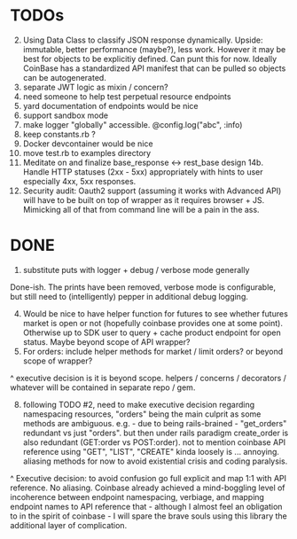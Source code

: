 # TODOs

2. Using Data Class to classify JSON response dynamically. Upside: immutable, better performance (maybe?), less work. However it may be best for objects to be explicitiy defined. Can punt this for now. Ideally CoinBase has a standardized API manifest that can be pulled so objects can be autogenerated.
3. separate JWT logic as mixin / concern?
5. need someone to help test perpetual resource endpoints
6. yard documentation of endpoints would be nice
7. support sandbox mode
10. make logger "globally" accessible. @config.log("abc", :info)
11. keep constants.rb ?
12. Docker devcontainer would be nice
13. move test.rb to examples directory
14. Meditate on and finalize base_response <-> rest_base design
14b. Handle HTTP statuses (2xx - 5xx) appropriately with hints to user especially 4xx, 5xx responses.
15. Security audit: Oauth2 support (assuming it works with Advanced API) will have to be built on top of wrapper as it requires browser + JS. Mimicking all of that from command line will be a pain in the ass.

# DONE

1. substitute puts with logger + debug / verbose mode generally

Done-ish. The prints have been removed, verbose mode is configurable, but still need to (intelligently) pepper in additional debug logging.

4. Would be nice to have helper function for futures to see whether futures market is open or not (hopefully coinbase provides one at some point). Otherwise up to SDK user to query + cache product endpoint for open status. Maybe beyond scope of API wrapper?
9. For orders: include helper methods for market / limit orders? or beyond scope of wrapper?

^ executive decision is it is beyond scope. helpers / concerns / decorators / whatever will be contained in separate repo / gem.

8. following TODO #2, need to make executive decision regarding namespacing resources, "orders" being the main culprit as some methods are ambiguous. e.g. - due to being rails-brained - "get_orders" redundant vs just "orders". but then under rails paradigm create_order is also redundant (GET:order vs POST:order). not to mention coinbase API reference using "GET", "LIST", "CREATE" kinda loosely is ... annoying. aliasing methods for now to avoid existential crisis and coding paralysis.

^ Executive decision: to avoid confusion go full explicit and map 1:1 with API reference. No aliasing. Coinbase already achieved a mind-boggling level of incoherence between endpoint namespacing, verbiage, and mapping endpoint names to API reference that - although I almost feel an obligation to in the spirit of coinbase - I will spare the brave souls using this library the additional layer of complication.
